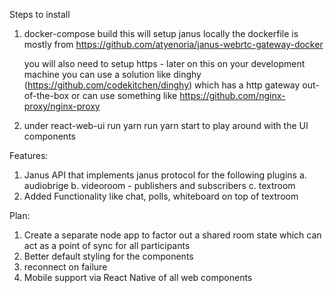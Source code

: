 Steps to install

1. docker-compose build
   this will setup janus locally
   the dockerfile is mostly from https://github.com/atyenoria/janus-webrtc-gateway-docker

   you will also need to setup https - later on this
   on your development machine you can use a solution like dinghy (https://github.com/codekitchen/dinghy) which has a http gateway out-of-the-box
   or can use something like https://github.com/nginx-proxy/nginx-proxy

2. under react-web-ui
   run yarn
   run yarn start to play around with the UI components

Features:

1. Janus API that implements janus protocol for the following plugins
   a. audiobrige
   b. videoroom - publishers and subscribers
   c. textroom
2. Added Functionality like chat, polls, whiteboard on top of textroom

Plan:

1. Create a separate node app to factor out a shared room state which can act as a point of sync for all participants
2. Better default styling for the components
3. reconnect on failure
4. Mobile support via React Native of all web components
